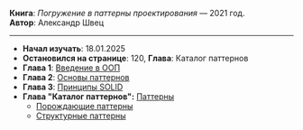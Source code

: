 **Книга**: *Погружение в паттерны проектирования* — 2021 год.  
**Автор**: Александр Швец
___
- **Начал изучать**: 18.01.2025  
- **Остановился на странице**: 120, **Глава**: Каталог паттернов
- **Глава 1**: [Введение в ООП](https://github.com/COD-e-x/design_patterns_lab/tree/main/design_patterns_immersion_book/oop_introduction) 
- **Глава 2**: [Основы паттернов](https://github.com/COD-e-x/design_patterns_lab/tree/main/design_patterns_immersion_book/patterns_basics)
- **Глава 3**: [Принципы SOLID](https://github.com/COD-e-x/design_patterns_lab/tree/main/design_patterns_immersion_book/solid_principles)
- **Глава "Каталог паттернов":** [Паттерны](https://github.com/COD-e-x/design_patterns_lab/tree/main/design_patterns_immersion_book/patterns)
    - [Порождающие паттерны](https://github.com/COD-e-x/design_patterns_lab/tree/main/design_patterns_immersion_book/patterns/creational_patterns)
    - [Структурные паттерны](https://github.com/COD-e-x/design_patterns_lab/tree/main/design_patterns_immersion_book/patterns/structural_patterns)